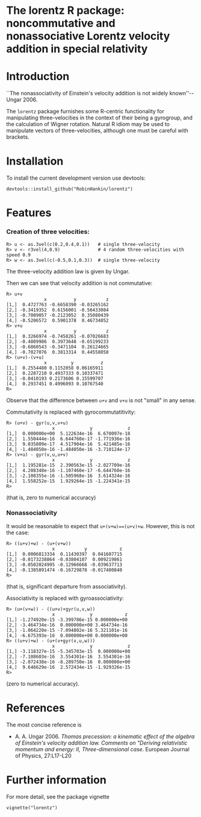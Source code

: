 The lorentz R package: noncommutative and nonassociative Lorentz velocity addition in special relativity
====================================

# Introduction

``The nonassociativity of Einstein's velocity addition is not widely
known''-- Ungar 2006.

The `lorentz` package furnishes some R-centric functionality for
manipulating three-velocities in the context of their being a
gyrogroup, and the calculation of Wigner rotation.  Natural R idiom
may be used to manipulate vectors of three-velocities, although one
must be careful with brackets.

# Installation

To install the current development version use devtools:

    devtools::install_github("RobinHankin/lorentz")


# Features

### Creation of three velocities:

```
R> u <- as.3vel(c(0.2,0.4,0.1))   # single three-velocity
R> v <- r3vel(4,0.9)              # 4 random three-velocities with speed 0.9
R> w <- as.3vel(c(-0.5,0.1,0.3))  # single three-velocity
```

The three-velocity addition law is given by Ungar.

Then we can see that velocity addition is not commutative:

```
R> u+v
              x          y           z
[1,]  0.4727763 -0.6658390 -0.03265162
[2,] -0.3419352  0.6156001 -0.56433084
[3,] -0.7009057 -0.2123052  0.35080439
[4,] -0.5206572  0.5901378  0.46734052
R> v+u
              x          y           z
[1,]  0.3266974 -0.7458261 -0.07026683
[2,] -0.4809986  0.3973648 -0.65199233
[3,] -0.6860543 -0.3471104  0.26124665
[4,] -0.7027076  0.3813314  0.44558058
R> (u+v)-(v+u)
              x         y          z
[1,]  0.2554480 0.1152058 0.06165911
[2,]  0.2287210 0.4937333 0.10337471
[3,] -0.0410193 0.2173606 0.15599707
[4,]  0.2937451 0.4996093 0.10767540
R>
```

Observe that the difference between ```u+v``` and ```v+u``` is not
"small" in any sense.

Commutativity is replaced with gyrocommutatitivity:

```
R> (u+v) - gyr(u,v,v+u)
                 x             y             z
[1,]  0.000000e+00  5.122634e-16  6.670097e-18
[2,]  1.550444e-16  6.644760e-17 -1.771936e-16
[3,]  9.035809e-17  4.517904e-16  5.421485e-16
[4,] -1.484050e-16 -1.484050e-16 -3.710124e-17
R> (v+u) - gyr(v,u,u+v)
                 x             y             z
[1,]  1.195281e-15  2.390563e-15 -2.027709e-16
[2,]  4.208348e-16 -1.107460e-17 -6.644760e-16
[3,] -2.108355e-16 -1.505968e-16  3.614324e-16
[4,]  1.558252e-15  1.929264e-15 -1.224341e-15
R>
``` 

(that is, zero to numerical accuracy)

### Nonassociativity

It would be reasonable to expect that ```u+(v+w)==(u+v)+w```.
However, this is not the case:
 
```
R> ((u+v)+w) - (u+(v+w))
                 x           y            z
[1,]  0.0006813334  0.11430397  0.041607715
[2,] -0.0173238864 -0.03804107  0.009219861
[3,] -0.0502024995 -0.12966668 -0.039637713
[4,] -0.1385891474 -0.16729878 -0.017400840
R>
``` 

(that is, significant departure from associativity).

Associativity is replaced with gyroassociativity:

```
R> (u+(v+w)) - ((u+v)+gyr(u,v,w))
                 x             y            z
[1,] -1.274920e-15 -3.399786e-15 0.000000e+00
[2,] -3.464734e-16  0.000000e+00 3.464734e-16
[3,] -1.064220e-15 -7.094802e-16 5.321101e-16
[4,] -6.675393e-16  0.000000e+00 0.000000e+00
R> ((u+v)+w) - (u+(v+gyr(v,u,w)))
                 x             y             z
[1,] -3.118327e-15 -5.345703e-15  0.000000e+00
[2,] -7.108603e-16  3.554301e-16  3.554301e-16
[3,] -2.072438e-16 -8.289750e-16  0.000000e+00
[4,]  9.646629e-16  2.572434e-15 -1.929326e-15
R> 
```

(zero to numerical accuracy).


# References

The most concise reference is

*  A. A. Ungar 2006. _Thomas precession: a kinematic effect of the algebra of Einstein's velocity addition law.  Comments on "Deriving relativistic momentum and energy: II,  Three-dimensional case_.  European Journal of Physics, 27:L17-L20


# Further information
For more detail, see the package vignette

    vignette("lorentz")
 
 

